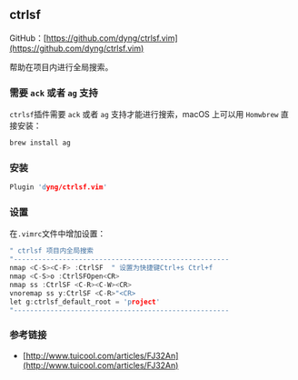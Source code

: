 ## ctrlsf

GitHub：[https://github.com/dyng/ctrlsf.vim](https://github.com/dyng/ctrlsf.vim)

帮助在项目内进行全局搜索。

### 需要 `ack` 或者 `ag` 支持

`ctrlsf`插件需要 `ack` 或者 `ag` 支持才能进行搜索，macOS 上可以用 `Homwbrew` 直接安装：
```c 
brew install ag
```

### 安装

```c
Plugin 'dyng/ctrlsf.vim'
```

### 设置

在`.vimrc`文件中增加设置：

```c
" ctrlsf 项目内全局搜索
"-----------------------------------------------------
nmap <C-S><C-F> :CtrlSF  " 设置为快捷键Ctrl+s Ctrl+f 
nmap <C-S>o :CtrlSFOpen<CR>
nmap ss :CtrlSF <C-R><C-W><CR>
vnoremap ss y:CtrlSF <C-R>"<CR>
let g:ctrlsf_default_root = 'project'
"-----------------------------------------------------
```


### 参考链接
- [http://www.tuicool.com/articles/FJ32An](http://www.tuicool.com/articles/FJ32An)